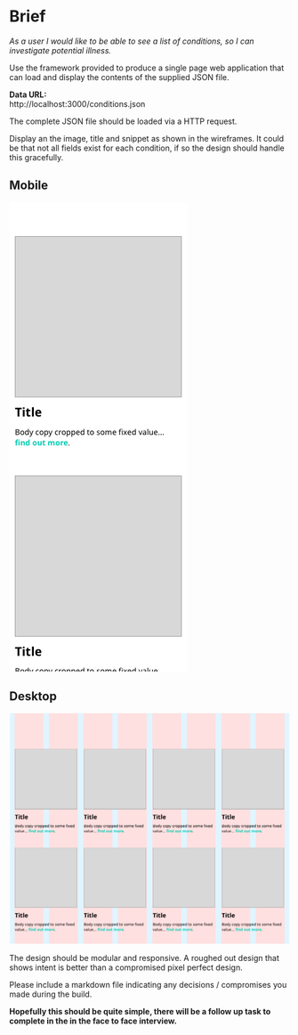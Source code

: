 # Brief

*As a user I would like to be able to see a list of conditions, so I can investigate potential illness.*

Use the framework provided to produce a single page web application that can load and display the contents of the supplied JSON file.

**Data URL:**  
http://localhost:3000/conditions.json

The complete JSON file should be loaded via a HTTP request.

Display an the image, title and snippet as shown in the wireframes. It could be that not all fields exist for each condition, if so the design should handle this gracefully.

## Mobile

![](mobile.png) 

## Desktop

![](desktop.png) 

The design should be modular and responsive. A roughed out design that shows intent is better than a compromised pixel perfect design.

Please include a markdown file indicating any decisions / compromises you made during the build.

**Hopefully this should be quite simple, there will be a follow up task to complete in the in the face to face interview.**